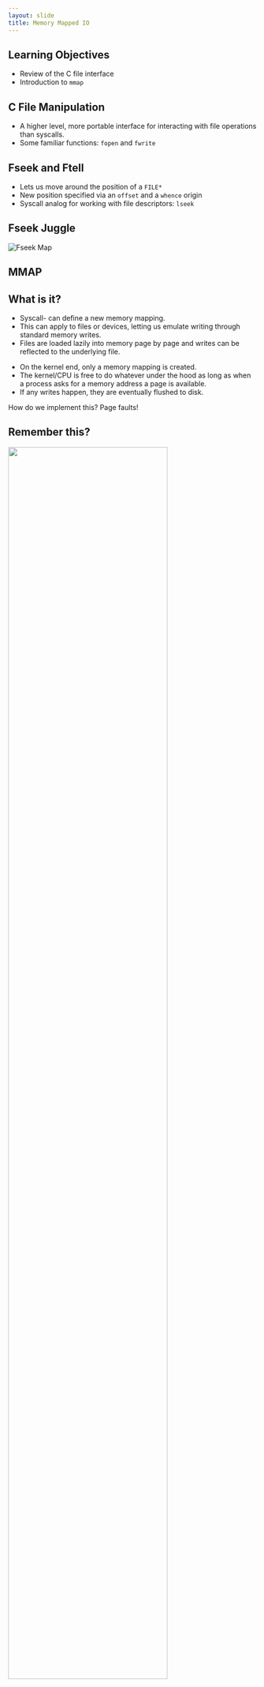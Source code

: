 ```yaml
---
layout: slide
title: Memory Mapped IO
---
```


## Learning Objectives 

- Review of the C file interface
- Introduction to `mmap`

<horizontal />

## C File Manipulation

- A higher level, more portable interface for interacting with file operations than syscalls.
- Some familiar functions: `fopen` and `fwrite`

## Fseek and Ftell

- Lets us move around the position of a `FILE*`
- New position specified via an `offset` and a `whence` origin
- Syscall analog for working with file descriptors: `lseek`

## Fseek Juggle

![Fseek Map](https://web.archive.org/web/20210427234631if_/http://forum.falinux.com/_clibimages/073_fseek.png)
## MMAP

## What is it?

- Syscall- can define a new memory mapping.
- This can apply to files or devices, letting us emulate writing through standard memory writes. 
- Files are loaded lazily into memory page by page and writes can be reflected to the underlying file.
	 
<vertical />

- On the kernel end, only a memory mapping is created.
- The kernel/CPU is free to do whatever under the hood as long as when a process asks for a memory address a page is available.
- If any writes happen, they are eventually flushed to disk.

How do we implement this? Page faults!

## Remember this?

<img src="https://www.oreilly.com/api/v2/epubs/0596009585/files/httpatomoreillycomsourceoreillyimages47949.png" height="80%" width="80%">

Now, the pages can be tied to file pages, instead of pages backed by physical RAM.

## MMAP for IPC
![Virtual Memory Pics](http://www.tldp.org/LDP/tlk/mm/vm.gif)

## Lazy MMAP

- Laziness in this context means entire files may not be mmapped.
- Parts of files are assigned to memory pages as they are needed.
- When `mmap` is called, it's possible that *none* of the file is loaded into memory yet.

## Usage

`mmap` is complicated! Here are some common options:

`void *mmap(void *addr, size_t length, int prot, int flags, int fd, off_t offset);`
- `addr`: Page aligned address to start the mapping at or `NULL` to let `mmap` choose
- `length`: Len of mapping
- `prot`: Memory protection (r/w/x/none)
- `flags`: Update visibility to other processes (ex. `MAP_SHARED` / `MAP_PRIVATE`) or define a non-file mapping (`MAP_ANONYMOUS`)
- `fd`: File descriptor used in a file mapping
- `offset`: Page-aligined offset in a file to begin a mapping at

See the man page for more!

<horizontal />

## Mad Mad Access Patterns

- A file search problem: given a query and a formatted file, implement a search to either find the value or report that no such value exists.
- The file size can exceed memory.
- You will solve this problem twice:
  - Once with the C file interface (`lookup1.c`)
  - Once with `mmap` (`lookup2.c`)

<horizontal />

## Background

## Efficient File Navigation

- If we want to quickly navigate a file's data, we can encode its contents using a data structure, in our case a tree.
- We translate the tree to a flat array/file by providing a *serialization scheme* or an encoding.

<vertical />

Here's a serialization using an inorder traversal:

![Binary Tree](https://2.bp.blogspot.com/-SKDmvFFeO4k/V_0pb7xvuSI/AAAAAAAABTo/UlEmSIX29Qg3eZBFcHaq3SETawISEYewwCLcB/s1600/deserialized-binary-tree.png)

<vertical />

Another example with a level-ordered traversal:

![Serializing Them In Arrays](http://d2vlcm61l7u1fs.cloudfront.net/media%2F858%2F858e0ee4-80a8-4837-8e97-c1925cdbb231%2FphppObXfG.png)

## Our Trees

We will use *file offsets*:
- The root will always be at offset `4` in a correct file.
- Each node will hold the file offsets of their children.
- Offset `0` is analogous to a `NULL` ptr.

## Tree Node Structure

```C
typedef struct {
	uint32_t left_child;  // offset of node containing left child
	uint32_t right_child; // offset of node containing right child

	// Offsets are relative to the beginning of the file.
	// An offset of zero means the child does not exist.

	uint32_t count;  // number of times the word occurs in the data set
	float price;     // price of the word

	char word[0];    // contents of the word, null-terminated
} BinaryTreeNode;
```

## How does word[0] work?

Recall `malloc`!
```C
// allocate 12 bytes for word
BinaryTreeNode* node1 = malloc(sizeof(BinaryTreeNode) + 12);
// allocate 20 bytes for word
BinaryTreeNode* node2 = malloc(sizeof(BinaryTreeNode) + 20);
```

<horizontal />

## Implementation Notes

- Use `strcmp` on the `word` field of each node to traverse the tree.
- You will have to handle certain errors, each with their own specific exit codes -- check the docs.

## Testing

- `create_data` for making your own BTRE files
- `lookup1-reference` / `lookup2-reference` for comparison
